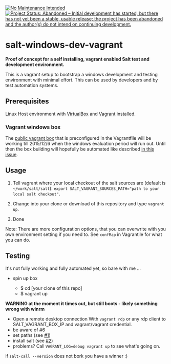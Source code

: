 [![No Maintenance Intended](http://unmaintained.tech/badge.svg)](http://unmaintained.tech/) [![Project Status: Abandoned – Initial development has started, but there has not yet been a stable, usable release; the project has been abandoned and the author(s) do not intend on continuing development.](http://www.repostatus.org/badges/latest/abandoned.svg)](http://www.repostatus.org/#abandoned)

# salt-windows-dev-vagrant

**Proof of concept for a self installing, vagrant enabled Salt test and development environment.**

This is a vagrant setup to bootstrap a windows development and testing environment with minimal effort. This can be used by developers and by test automation systems.

## Prerequisites

Linux Host environment with [VirtualBox](https://www.virtualbox.org/) and [Vagrant](https://docs.vagrantup.com) installed.

### Vagrant windows box

The [public vagrant box](https://atlas.hashicorp.com/obestwalter/boxes/salt-windows-test-2k8_r2) that is preconfigured in the Vagrantfile will be working till 2015/12/6 when the windows evaluation period will run out. Until then the box building will hopefully be automated like described [in this issue](https://github.com/obestwalter/salt-windows-dev/issues/9).

## Usage

1. Tell vagrant where your local checkout of the salt sources are (default is ``~/work/salt/salt``): ``export SALT_VAGRANT_SOURCES_PATH="path to your local salt checkout"``.

2. Change into your clone or download of this repository and type ``vagrant up``.

3. Done

Note: There are more configuration options, that you can overwrite with you own environment setting if you need to. See ``confMap`` in Vagrantile for what you can do.

## Testing

It's not fully working and fully automated yet, so bare with me ...

* spin up box

    * $ cd [your clone of this repo]
    * $ vagrant up

**WARNING at the moment it times out, but still boots - likely something wrong with winrm**

* Open a remote desktop connection With ``vagrant rdp`` or any rdp client to SALT_VAGRANT_BOX_IP and vagrant/vagrant credential.
* be aware of [#6](https://github.com/obestwalter/salt-windows-dev/issues/6 )
* set paths (see [#1](https://github.com/obestwalter/salt-windows-dev/issues/1))
* install salt (see [#2](https://github.com/obestwalter/salt-windows-dev/issues/2))
* problems? Call ``VAGRANT_LOG=debug vagrant up`` to see what's going on.

if ``salt-call --version`` does not bork you have a winner :)
